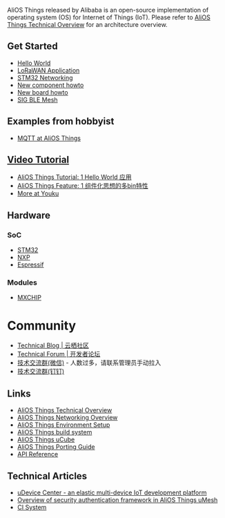 AliOS Things released by Alibaba is an open-source implementation of operating system (OS) for Internet of Things (IoT). 
Please refer to [AliOS Things Technical Overview](https://github.com/alibaba/AliOS-Things/wiki/AliOS-Things-Technical-Overview) for an architecture overview.

## Get Started  
* [Hello World](https://github.com/alibaba/AliOS-Things/wiki/AliOS-Things-APP-DEV-Guide)
* [LoRaWAN Application](https://github.com/alibaba/AliOS-Things/wiki/AliOS-Things-lorawanapp)
* [STM32 Networking](https://github.com/alibaba/AliOS-Things/wiki/stm32-networking)
* [New component howto](https://github.com/alibaba/AliOS-Things/wiki/Add-a-new-component-example)
* [New board howto](https://github.com/alibaba/AliOS-Things/wiki/New-board-howto)
* [SIG BLE Mesh](https://github.com/alibaba/AliOS-Things/wiki/AliOS-Things-SIG-BLE-mesh-Setup-Guides)

## Examples from hobbyist
* [MQTT at AliOS Things](http://iot-fans.xyz/2017/11/02/alios/mqtt/start/)

## [Video Tutorial](https://github.com/alibaba/AliOS-Things/wiki/AliOS-Things-Video-Tutorial)
* [AliOS Things Tutorial: 1 Hello World 应用](http://v.youku.com/v_show/id_XMzI2MTYyNDAwOA)
* [AliOS Things Feature: 1 组件化思想的多bin特性](http://v.youku.com/v_show/id_XMzI2MTYzODEyOA)
* [More at Youku](http://i.youku.com/i/UNTQ2MjY2MjA4NA==/videos?spm=a2hzp.8253876.0.0)

## Hardware
### SoC
* [STM32](https://github.com/alibaba/AliOS-Things/wiki/STM32)
* [NXP]()
* [Espressif]()
### Modules
* [MXCHIP]()

# Community
* [Technical Blog | 云栖社区](https://yq.aliyun.com/teams/184)
* [Technical Forum | 开发者论坛](https://bbs.aliyun.com/thread/410.html)
* [技术交流群(微信)](http://o7spigzvd.bkt.clouddn.com/qr_wechat_100+.jpeg) - 人数过多，请联系管理员手动拉入
* [技术交流群(钉钉)](http://o7spigzvd.bkt.clouddn.com/qr_dingtalk_github.png)

## Links
* [AliOS Things Technical Overview](https://github.com/alibaba/AliOS-Things/wiki/AliOS-Things-Technical-Overview)
* [AliOS Things Networking Overview](https://github.com/alibaba/AliOS-Things/wiki/AliOS--Things-Networking-Overview)
* [AliOS Things Environment Setup](https://github.com/alibaba/AliOS-Things/wiki/AliOS-Things-Environment-Setup)
* [AliOS Things build system](https://github.com/alibaba/AliOS-Things/wiki/AliOS-Things-build-system)
* [AliOS Things uCube](https://github.com/alibaba/AliOS-Things/wiki/AliOS-Things-uCube)
* [AliOS Things Porting Guide](https://github.com/alibaba/AliOS-Things/wiki/AliOS-Things-Porting-Guide)
* [API Reference](https://github.com/alibaba/AliOS-Things/wiki/AliOS-Things-API-Guide)

## Technical Articles
* [uDevice Center - an elastic multi-device IoT development platform](uDevice-Center)
* [Overview of security authentication framework in AliOS Things uMesh](uMesh-Security)
* [CI System](CI-System)

